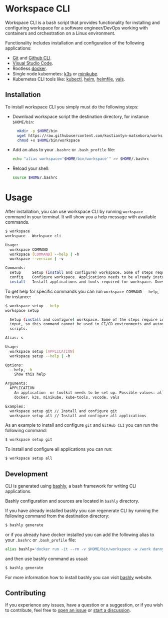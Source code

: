 # Workspace CLI

Workspace CLI is a bash script that provides functionality for installing and configuring workspace for a software engineer/DevOps working with containers and orchestration  on a Linux environment.

Functionality includes installation and configuration of the following applications:


- [Git](https://git-scm.com/) and [Github CLI](https://cli.github.com/).
- [Visual Studio Code](https://code.visualstudio.com/).
- Rootless [docker]( https://rootlesscontaine.rs/getting-started/docker/).
- Single node kubernetes: [k3s](https://k3s.io/) or [minikube](https://minikube.sigs.k8s.io/docs/).
- Kubernetes CLI tools like: [kubectl](https://kubernetes.io/docs/reference/kubectl/), [helm](https://helm.sh/), [helmfile](https://github.com/helmfile/helmfile), [vals](https://github.com/helmfile/vals).

## Installation

To install workspace CLI you simply must do the following steps:

- Download workspace script the destination directory, for instance `$HOME/bin`: 

  ```Bash
    mkdir -p $HOME/bin
    wget https://raw.githubusercontent.com/kostiantyn-matsebora/workspace-cli/master/release/workspace -O $HOME/bin/workspace
    chmod +x $HOME/bin/workspace
  ```

- Add an alias to your `.bashrc` or `.bash_profile` file:

  ```Bash
  echo "alias workspace='$HOME/bin/workspace'" >> $HOME/.bashrc
  ```

- Reload your shell:

  ```Bash
  source $HOME/.bashrc
  ```

# Usage

After installation, you can use workspace CLI by running `workspace` command in your terminal. It will show you a help message with available commands.

```Bash
$ workspace
workspace - Workspace cli

Usage:
  workspace COMMAND
  workspace [COMMAND] --help | -h
  workspace --version | -v

Commands:
  setup     Setup (install and configure) workspace. Some of steps require interactive input, so this command cannot be used in CI/CD environments and automation scripts.
  config    Configure workspace. Applications needs to be already installed. Some of steps require interactive input, so this command cannot be used in CI/CD environments and automation scripts.
  install   Install applications and tools required for workspace. Does not require interactive input, so this command cannot be used in CI/CD environments and automation scripts.
```

To get help for specific commands you can run `workspace COMMAND --help`, for instance:

```Bash
$ workspace setup --help
workspace setup

  Setup (install and configure) workspace. Some of the steps require interactive
  input, so this command cannot be used in CI/CD environments and automation
  scripts.

Alias: s

Usage:
  workspace setup [APPLICATION]
  workspace setup --help | -h

Options:
  --help, -h
    Show this help

Arguments:
  APPLICATION
    An application  or toolkit needs to be set up. Possible values: all, git,
    docker, k3s, minikube, kube-tools, vscode, vals

Examples:
  workspace setup git // Install and configure git
  workspace setup all // Install and configure all applications
```

As an example to install and configure `git` and `GitHub CLI` you can run the following command:

```Bash
$ workspace setup git
```

To install and configure all applications you can run:

```Bash
$ workspace setup all
```


## Development

CLI is generated using  [bashly](https://bashly.dannyb.co/), a bash framework for writing CLI applications.

Bashly configuration and sources are located in `bashly` directory.

If you have already installed bashly you can regenerate CLI by running the following command from the destination directory:

```Bash
$ bashly generate
```
or if you already have docker installed you can add the following alias to your `.bashrc` or `.bash_profile` file:

```Bash
alias bashly='docker run -it --rm -v $HOME/bin/workspace -w /work dannyben/bashly'
```
and then use bashly command as usual:

```Bash
$ bashly generate
```
For more information how to install bashly you can visit [bashly](https://bashly.dannyb.co/) website.


## Contributing

If you experience any issues, have a question or a suggestion, or if you wish
to contribute, feel free to [open an issue][issues] or
[start a discussion][discussions].


[issues]: https://github.com/kostiantyn-matsebora/workspace-cli/issues
[discussions]: https://github.com/kostiantyn-matsebora/workspace-cli/discussions
